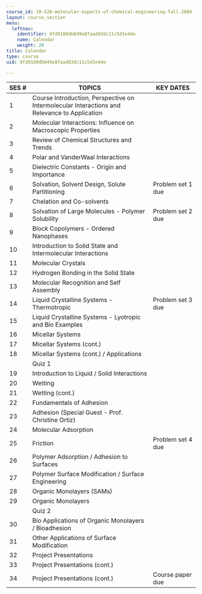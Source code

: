 ```yaml
---
course_id: 10-520-molecular-aspects-of-chemical-engineering-fall-2004
layout: course_section
menu:
  leftnav:
    identifier: 9fd9180db849e8faad03dc11c5d1e4de
    name: Calendar
    weight: 20
title: Calendar
type: course
uid: 9fd9180db849e8faad03dc11c5d1e4de

---
```


| SES # | TOPICS | KEY DATES |
| --- | --- | --- |
| 1 | Course Introduction, Perspective on Intermolecular Interactions and Relevance to Application | &nbsp; |
| 2 | Molecular Interactions: Influence on Macroscopic Properties | &nbsp; |
| 3 | Review of Chemical Structures and Trends | &nbsp; |
| 4 | Polar and VanderWaal Interactions | &nbsp; |
| 5 | Dielectric Constants - Origin and Importance | &nbsp; |
| 6 | Solvation, Solvent Design, Solute Partitioning | Problem set 1 due |
| 7 | Chelation and Co-solvents | &nbsp; |
| 8 | Solvation of Large Molecules - Polymer Solubility | Problem set 2 due |
| 9 | Block Copolymers - Ordered Nanophases | &nbsp; |
| 10 | Introduction to Solid State and Intermolecular Interactions | &nbsp; |
| 11 | Molecular Crystals | &nbsp; |
| 12 | Hydrogen Bonding in the Solid State | &nbsp; |
| 13 | Molecular Recognition and Self Assembly | &nbsp; |
| 14 | Liquid Crystalline Systems - Thermotropic | Problem set 3 due |
| 15 | Liquid Crystalline Systems - Lyotropic and Bio Examples | &nbsp; |
| 16 | Micellar Systems | &nbsp; |
| 17 | Micellar Systems (cont.) | &nbsp; |
| 18 | Micellar Systems (cont.) / Applications | &nbsp; |
| &nbsp; | Quiz 1 | &nbsp; |
| 19 | Introduction to Liquid / Solid Interactions | &nbsp; |
| 20 | Wetting | &nbsp; |
| 21 | Wetting (cont.) | &nbsp; |
| 22 | Fundamentals of Adhesion | &nbsp; |
| 23 | Adhesion (Special Guest - Prof. Christine Ortiz) | &nbsp; |
| 24 | Molecular Adsorption | &nbsp; |
| 25 | Friction | Problem set 4 due |
| 26 | Polymer Adsorption / Adhesion to Surfaces | &nbsp; |
| 27 | Polymer Surface Modification / Surface Engineering | &nbsp; |
| 28 | Organic Monolayers (SAMs) | &nbsp; |
| 29 | Organic Monolayers | &nbsp; |
| &nbsp; | Quiz 2 | &nbsp; |
| 30 | Bio Applications of Organic Monolayers / Bioadhesion | &nbsp; |
| 31 | Other Applications of Surface Modification | &nbsp; |
| 32 | Project Presentations | &nbsp; |
| 33 | Project Presentations (cont.) | &nbsp; |
| 34 | Project Presentations (cont.) | Course paper due